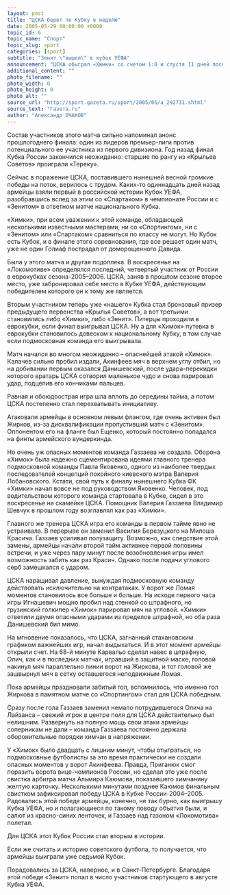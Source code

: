```yaml
---
layout: post
title: "ЦСКА берет по Кубку в неделю"
date: 2005-05-29 00:00:00 +0000
topic_id: 6
topic_name: "Спорт"
topic_slug: sport
categories: [sport]
subtitle: "Зенит \"вышел\" в кубок УЕФА"
announcement: "ЦСКА обыграл «Химки» со счетом 1:0 и спустя 11 дней после выигрыша Кубка УЕФА стал обладателем национального Кубка. Как и в матче со «Спортингом», победным для армейцев стал гол Юрия Жиркова."
additional_content: ""
photo_filename: ""
photo_width: 0
photo_height: 0
photo_alt: ""
source_url: "http://sport.gazeta.ru/sport/2005/05/a_292731.shtml"
source_text: "Газета.ru"
author: "Александр ОЧАКОВ"
---
```

Состав участников этого матча сильно напоминал анонс прошлогоднего финала: один из лидеров премьер-лиги против потенциального ее участника из первого дивизиона. Год назад финал Кубка России закончился неожиданно: старшие по рангу из «Крыльев Советов» проиграли «Тереку».

Сейчас в поражение ЦСКА, поставившего нынешней весной громкие победы на поток, верилось с трудом. Каких-то одиннадцать дней назад армейцы взяли первый в российской истории Кубок УЕФА, разобравшись вслед за этим со «Спартаком» в чемпионате России и с «Зенитом» в ответном матче национального Кубка.

«Химки», при всем уважении к этой команде, обладающей несколькими известными мастерами, ни со «Спортингом», ни с «Зенитом» или «Спартаком» сравниться по классу не могут. Но Кубок есть Кубок, и в финале этого соревнования, где все решает один матч, уже не один Голиаф пострадал от доморощенного Давида.

Была у этого матча и другая подоплека. В воскресенье на «Локомотиве» определялся последний, четвертый участник от России в еврокубках сезона-2005–2006. ЦСКА, заняв в прошлом сезоне второе место, уже забронировал себе место в Кубке УЕФА, действующим победителем которого он к тому же является.

Вторым участником теперь уже «нашего» Кубка стал бронзовый призер предыдущего первенства «Крылья Советов», а вот третьими становились либо «Химки», либо «Зенит». Питерцы проходили в еврокубки, если финал выигрывал ЦСКА. Ну а для «Химок» путевка в еврокубки становилось довеском к национальному Кубку, в том случае если подмосковная команда его выигрывала.

Матч начался во многом неожиданно – опаснейшей атакой «Химок». Калачев сильно пробил издали, Акинфеев мяч в верхнем углу отбил, но на добивании первым оказался Данишевский, после удара-перекидки которого вратарь ЦСКА сотворил маленькое чудо и снова парировал удар, подцепив его кончиками пальцев.

Равная и обоюдоострая игра шла вплоть до середины тайма, а потом ЦСКА постепенно стал перехватывать инициативу.

Атаковали армейцы в основном левым флангом, где очень активен был Жирков, из-за дисквалификации пропустивший матч с «Зенитом». Оппонентом его на фланге был Ещенко, который постоянно попадался на финты армейского вундеркинда.

Но очень уж опасных моментов команда Газзаева не создала. Оборона «Химок» была надежно сцементирована идеями главного тренера подмосковной команды Павла Яковенко, одного из наиболее твердых последователей концепций покойного киевского мэтра Валерия Лобановского. Кстати, свой путь к финалу нынешнего Кубка ФК «Химки» начал вовсе не под руководством Яковенко. Человек, под водительством которого команда стартовала в Кубке, сидел в это воскресенье на скамейке ЦСКА. Помощник Валерия Газзаева Владимир Шевчук в прошлом году возглавлял как раз «Химки».

Главного же тренера ЦСКА игра его команды в первом тайме явно не устраивала. В перерыве он заменил Василия Березуцкого на Милоша Красича. Газзаев усиливал полузащиту. Возможно, как следствие этой замены, армейцы начали второй тайм активнее первой половины встречи, и уже через пару минут после возобновления игры имел возможность забить как раз Красич. Однако после подачи углового серб замешкался с ударом.

ЦСКА наращивал давление, вынуждая подмосковную команду действовать исключительно на контратаках. У ворот же Ломая моментов становилось все больше и больше. На исходе первого часа игры Игнашевич мощно пробил над стенкой со штрафного, но грузинский голкипер «Химок» парировал мяч на угловой. «Химки» ответили двумя опасными ударами из пределов штрафной, но оба раза Данишевский бил мимо.

На мгновение показалось, что ЦСКА, загнанный стахановским графиком важнейших игр, начал выдыхаться. И в этот момент армейцы открыли счет. На 68-й минуте Карвальо сделал навес в штрафную, Олич, как и в последних матчах, игравший в защитной маске, головой накинул мяч параллельно линии ворот на Жиркова, и тот головой же зашвырнул мяч в сетку оставшегося неподвижным Ломая.

Пока армейцы праздновали забитый гол, вспомнилось, что именно гол Жиркова в памятном матче со «Спортингом» стал для ЦСКА победным.

Сразу после гола Газзаев заменил немало потрудившегося Олича на Лайзанса – свежий игрок в центре поля для ЦСКА действительно был нелишним. Развернуть на полную мощь свои атаки армейцы соперникам не дали – команда Газзаева постоянно держала оборонительные порядки химчан в напряжении.

У «Химок» было двадцать с лишним минут, чтобы отыграться, но подмосковные футболисты за это время практически не создали опасных моментов у ворот Акинфеева. Правда, Приганюк смог поразить ворота вице-чемпионов России, но сделал это уже после свистка арбитра матча Альмира Каюмова, показавшего химчанину желтую карточку. Несколькими минутами позднее Каюмов финальным свистком зафиксировал победу ЦСКА в Кубке России-2004–2005. Радовались этой победе армейцы, конечно, не так бурно, как выигрышу Кубка УЕФА, но и полагающиеся по такому поводу объятия были, и салют из красно-синих ленточек, и Газзаев над газоном «Локомотива» полетал.

Для ЦСКА этот Кубок России стал вторым в истории.

Если же считать и историю советского футбола, то получается, что армейцы выиграли уже седьмой Кубок.

Порадовались за ЦСКА, наверное, и в Санкт-Петербурге. Благодаря этой победе «Зенит» попал в число участников стартующего в августе Кубка УЕФА.
